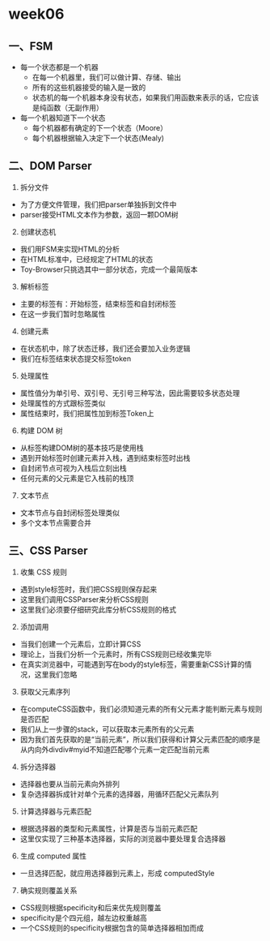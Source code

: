 # week06

## 一、FSM

+ 每一个状态都是一个机器
  - 在每一个机器里，我们可以做计算、存储、输出
  - 所有的这些机器接受的输入是一致的
  - 状态机的每一个机器本身没有状态，如果我们用函数来表示的话，它应该是纯函数（无副作用）
+ 每一个机器知道下一个状态
  - 每个机器都有确定的下一个状态（Moore）
  - 每个机器根据输入决定下一个状态(Mealy)

## 二、DOM Parser

1. 拆分文件
  - 为了方便文件管理，我们把parser单独拆到文件中
  - parser接受HTML文本作为参数，返回一颗DOM树
2. 创建状态机
  - 我们用FSM来实现HTML的分析
  - 在HTML标准中，已经规定了HTML的状态
  - Toy-Browser只挑选其中一部分状态，完成一个最简版本
3. 解析标签
  - 主要的标签有：开始标签，结束标签和自封闭标签
  - 在这一步我们暂时忽略属性
4. 创建元素
  - 在状态机中，除了状态迁移，我们还会要加入业务逻辑
  - 我们在标签结束状态提交标签token
5. 处理属性
  - 属性值分为单引号、双引号、无引号三种写法，因此需要较多状态处理
  - 处理属性的方式跟标签类似
  - 属性结束时，我们把属性加到标签Token上
6. 构建 DOM 树
  - 从标签构建DOM树的基本技巧是使用栈
  - 遇到开始标签时创建元素并入栈，遇到结束标签时出栈
  - 自封闭节点可视为入栈后立刻出栈
  - 任何元素的父元素是它入栈前的栈顶
7. 文本节点
  - 文本节点与自封闭标签处理类似
  - 多个文本节点需要合并

## 三、CSS Parser

1. 收集 CSS 规则
  - 遇到style标签时，我们把CSS规则保存起来
  - 这里我们调用CSSParser来分析CSS规则
  - 这里我们必须要仔细研究此库分析CSS规则的格式
2. 添加调用
  - 当我们创建一个元素后，立即计算CSS
  - 理论上，当我们分析一个元素时，所有CSS规则已经收集完毕
  - 在真实浏览器中，可能遇到写在body的style标签，需要重新CSS计算的情况，这里我们忽略
3. 获取父元素序列
  - 在computeCSS函数中，我们必须知道元素的所有父元素才能判断元素与规则是否匹配
  - 我们从上一步骤的stack，可以获取本元素所有的父元素
  - 因为我们首先获取的是“当前元素”，所以我们获得和计算父元素匹配的顺序是从内向外divdiv#myid不知道匹配哪个元素一定匹配当前元素
4. 拆分选择器
  - 选择器也要从当前元素向外排列
  - 复杂选择器拆成针对单个元素的选择器，用循环匹配父元素队列
5. 计算选择器与元素匹配
  - 根据选择器的类型和元素属性，计算是否与当前元素匹配
  - 这里仅实现了三种基本选择器，实际的浏览器中要处理复合选择器
6. 生成 computed 属性
  - 一旦选择匹配，就应用选择器到元素上，形成 computedStyle
7. 确实规则覆盖关系
  - CSS规则根据specificity和后来优先规则覆盖
  - specificity是个四元组，越左边权重越高
  - 一个CSS规则的specificity根据包含的简单选择器相加而成
